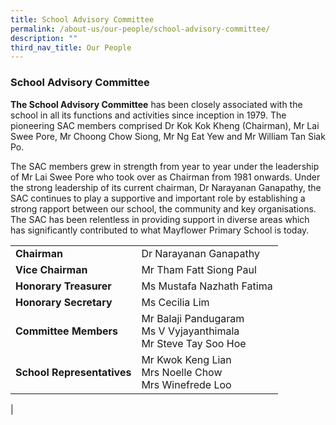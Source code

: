 ```yaml
---
title: School Advisory Committee
permalink: /about-us/our-people/school-advisory-committee/
description: ""
third_nav_title: Our People
---
```

### **School Advisory Committee**

**The School Advisory Committee** has been closely associated with the school in all its functions and activities since inception in 1979. The pioneering SAC members comprised Dr Kok Kok Kheng (Chairman), Mr Lai Swee Pore, Mr Choong Chow Siong, Mr Ng Eat Yew and Mr William Tan Siak Po. 

The SAC members grew in strength from year to year under the leadership of Mr Lai Swee Pore who took over as Chairman from 1981 onwards. Under the strong leadership of its current chairman, Dr Narayanan Ganapathy, the SAC continues to play a supportive and important role by establishing a strong rapport between our school, the community and key organisations. The SAC has been relentless in providing support in diverse areas which has significantly contributed to what Mayflower Primary School is today.

|  |  |
|---|---|
|  **Chairman** |  Dr Narayanan Ganapathy |
|  **Vice Chairman** |  Mr Tham Fatt Siong Paul |
|  **Honorary Treasurer** |  Ms Mustafa Nazhath Fatima |
|  **Honorary Secretary** |  Ms Cecilia Lim  |
|  **Committee Members** |  Mr Balaji Pandugaram<br> Ms V Vyjayanthimala<br> Mr Steve Tay Soo Hoe |
|  **School Representatives**  |  Mr Kwok Keng Lian<br> Mrs Noelle Chow<br> Mrs Winefrede Loo |
|